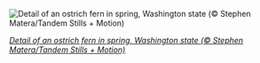 
![Detail of an ostrich fern in spring, Washington state (© Stephen Matera/Tandem Stills + Motion)](https://cn.bing.com//th?id=OHR.SwordFern_EN-US7523587413_1920x1080.jpg&rf=LaDigue_1920x1080.jpg&pid=hp)

*[Detail of an ostrich fern in spring, Washington state (© Stephen Matera/Tandem Stills + Motion)](https://www.bing.com/search?q=ostrich+fern&form=hpcapt&filters=HpDate%3a%2220210330_0700%22)*
